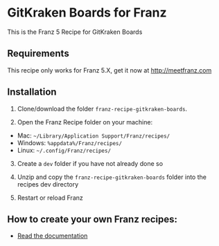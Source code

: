 # GitKraken Boards for Franz
This is the Franz 5 Recipe for GitKraken Boards

## Requirements
This recipe only works for Franz 5.X, get it now at http://meetfranz.com

## Installation

1. Clone/download the folder `franz-recipe-gitkraken-boards`.

2. Open the Franz Recipe folder on your machine:
  * Mac: `~/Library/Application Support/Franz/recipes/`
  * Windows: `%appdata%/Franz/recipes/`
  * Linux: `~/.config/Franz/recipes/`

3. Create a `dev` folder if you have not already done so

3. Unzip and copy the `franz-recipe-gitkraken-boards` folder into the recipes dev directory

4. Restart or reload Franz

## How to create your own Franz recipes:
* [Read the documentation](https://github.com/meetfranz/plugins)

